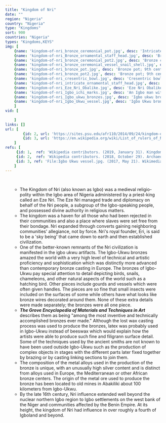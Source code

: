 ```yaml
---
title: "Kingdom of Nri"
date: ""
region: "Nigeria"
country: "Nigeria" 
type: "Kingdoms"
sort: 900
countries: "Nigeria"
types: "Kingdoms,KEYS"
img: [
    {name: 'kingdom-of-nri_bronze_ceremonial_pot.jpg', desc: 'Intricate bronze ceremonial pot, 9th century, Igbo-Ukwu'},
    {name: 'kingdom-of-nri_Bronze_ornamental_staff_head.jpg', desc: 'Bronze ornamental staff head; 9th century; Nigerian National Museum (Lagos)'},
    {name: 'kingdom-of-nri_bronze_ceremonial_pot2.jpg', desc: 'Bronze ceremonial pot; 9th century; Nigerian National Museum (Lagos)'},
    {name: 'kingdom-of-nri_bronze_ceremonial_vessel_snail_shell.jpg', desc: 'Bronze ceremonial vessel in form of a snail shell; 9th century; Nigerian National Museum'},
    {name: 'kingdom-of-nri_bronze_pot.jpg', desc: 'Bronze pot; 9th century; Nigerian National Museum'},
    {name: 'kingdom-of-nri_bronze_pot2.jpg', desc: 'Bronze pot; 9th century; Nigerian National Museum'},
    {name: 'kingdom-of-nri_cresentric_bowl.jpg', desc: 'Cresentric bowl; bronze; 9th century; Nigerian National Museum'},
    {name: 'kingdom-of-nri_intricate_ornamental_staff_head.jpg', desc: 'Bronze intricate ornamental staff head; 9th century; Nigerian National Museum'},
    {name: 'kingdom-of-nri_Eze_Nri_Obalike.jpg', desc: 'Eze Nri Obalike sounding his bell'},
    {name: 'kingdom-of-nri_Igbo_ichi_marks.jpg', desc: 'An Igbo man with facial marks of nobility known as Ichi'},
    {name: 'kingdom-of-nri_Igbo_ukwu_bronzes.jpg', desc: 'Igbo ukwu bronzes'},
    {name: 'kingdom-of-nri_Igbo_Ukwu_vessel.jpg', desc: 'Igbo Ukwu bronze ceremonial vessel made around the 9th century AD. Photo taken at the British Museum, in its Africa section.'}
    ]
vid: [
        
    ]
links: []
url: [
        {id: 2, url: 'https://sites.psu.edu/afr110/2014/09/24/kingdom-of-nri-the-history-of-nigeria/', title: 'Kingdom of Nri – the history of Nigeria', desc: 'The formation of Nri kingdom was back to 9th century by the founder of Nri and Igbo people then became the center of Igbo cultures. After the god-liked founder died, ending of the Eri period, the first king of Nri period, Ìfikuánim, started his reign in 1043.  The capital city of Nri was Igbo-Ukwu. Its official language was Igbo. The main religion of Nri was Odinani. Odinani aims to comprehend its world (called “Uwa”) and has gods (called “Chukwu”). It had elective monarchy regimen. Nri had Manillas as a currency. Manillas are armlet created from bronze, copper, or sometime gold.' },
        {id: 3, url: 'https://en.wikipedia.org/wiki/List_of_rulers_of_Nri' , title: 'List of rulers of Nri', desc: 'The title of the ruler of Nri is eze Nri. He held religious and political authority over the Kingdom of Nri. The Nri culture is believed to stretch back to at least the 13th century, with a traditional foundation by Eri dated 948. The 15th recorded eze Nri, Òbalíke, was deposed by the British administration in favour of the "warrant chief" system, but the title continued to be held; the current eze Nri, Ènweleána II Obidiegwu Onyeso, was instated in 1988.' }
    ]
refs: [
     {id: 1,  ref: 'Wikipedia contributors. (2019, January 31). Kingdom of Nri. In Wikipedia, The Free Encyclopedia. Retrieved 20:47, February 26, 2019, from ', url: 'https://en.wikipedia.org/w/index.php?title=Kingdom_of_Nri&oldid=881168260'},
     {id: 2,  ref: 'Wikipedia contributors. (2018, October 29). Archaeology of Igbo-Ukwu. In Wikipedia, The Free Encyclopedia. Retrieved 20:49, February 26, 2019, from ', url: 'https://en.wikipedia.org/w/index.php?title=Archaeology_of_Igbo-Ukwu&oldid=866319662'},
     {id: 3, ref: 'File:Igbo Ukwu vessel.jpg. (2017, May 21). Wikimedia Commons, the free media repository. Retrieved 22:08, February 26, 2019 from ', url: 'https://commons.wikimedia.org/w/index.php?title=File:Igbo_Ukwu_vessel.jpg&oldid=244829476'}
    ]
---
```

<br/>
<div>
    <ul><ul>
        <li>
            The Kingdom of Nri (also known as Igbo) was a medieval religio-polity within the Igbo area of Nigeria administered by a priest-king called an Eze Nri. The Eze Nri managed trade and diplomacy on behalf of the Nri people, a subgroup of the Igbo-speaking people, and possessed divine authority in religious matters.
        </li>
        <li>
            The kingdom was a haven for all those who had been rejected in their communities and also a place where slaves were set free from their bondage. Nri expanded through converts gaining neighboring communities' allegiance, not by force. Nri's royal founder, Eri, is said to be a 'sky being' that came down to earth and then established civilization. 
        </li>
        <li>
            One of the better-known remnants of the Nri civilization is manifested in the igbo ukwu artifacts. The Igbo-Ukwu bronzes amazed the world with a very high level of technical and artistic proficiency and sophistication which was distinctly more advanced than contemporary bronze casting in Europe. The bronzes of Igbo-Ukwu pay special attention to detail depicting birds, snails, chameleons, and other natural aspects of the world such as a hatching bird. Other pieces include gourds and vessels which were often given handles. The pieces are so fine that small insects were included on the surfaces of some while others have what looks like bronze wires decorated around them. None of these extra details were made separately; the bronzes were all one piece.
        </li>
        <li>
            <b><i>The Grove Encyclopedia of Materials and Techniques in Art</i></b> describes them as being "among the most inventive and technically accomplished bronzes ever made." Although the lost wax casting process was used to produce the bronzes, latex was probably used in Igbo-Ukwu instead of beeswax which would explain how the artists were able to produce such fine and filigrann surface detail. Some of the techniques used by the ancient smiths are not known to have been used outside Igbo-Ukwu such as the production of complex objects in stages with the different parts later fixed together by brazing or by casting linking sections to join them.
        </li>
        <li>
            The composition of the metal alloys used in the production of the bronze is unique, with an unusually high silver content and is distinct from alloys used in Europe, the Mediterranean or other African bronze centers. The origin of the metal ore used to produce the bronze has been located to old mines in Abakiliki about 100 kilometers from Igbo-Ukwu.
        </li>
        <li>
            By the late 16th century, Nri influence extended well beyond the nuclear northern Igbo region to Igbo settlements on the west bank of the Niger and communities affected by the Benin Empire. At its height, the kingdom of Nri had influence in over roughly a fourth of Igboland and beyond.
        </li>
    </ul></ul>
</div>